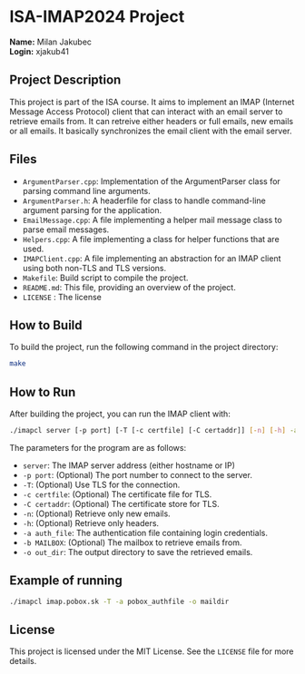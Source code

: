 # ISA-IMAP2024 Project

**Name:** Milan Jakubec  
**Login:** xjakub41

## Project Description

This project is part of the ISA course. It aims to implement an IMAP (Internet Message Access Protocol) client that can interact with an email server to retrieve emails from. It can retreive either headers or full emails, new emails or all emails. It basically synchronizes the email client with the email server. 

## Files

- `ArgumentParser.cpp`: Implementation of the ArgumentParser class for parsing command line arguments.
- `ArgumentParser.h`: A headerfile for class to handle command-line argument parsing for the application.
- `EmailMessage.cpp`: A file implementing a helper mail message class to parse email messages.
- `Helpers.cpp`: A file implementing a class for helper functions that are used.
- `IMAPClient.cpp`: A file implementing an abstraction for an IMAP client using both non-TLS and TLS versions.
- `Makefile`: Build script to compile the project.
- `README.md`: This file, providing an overview of the project.
- `LICENSE` : The license

## How to Build

To build the project, run the following command in the project directory:

```sh
make
```

## How to Run

After building the project, you can run the IMAP client with:

```sh
./imapcl server [-p port] [-T [-c certfile] [-C certaddr]] [-n] [-h] -a auth_file [-b MAILBOX] -o out_dir
```

The parameters for the program are as follows:

- `server`: The IMAP server address (either hostname or IP)
- `-p port`: (Optional) The port number to connect to the server.
- `-T`: (Optional) Use TLS for the connection.
- `-c certfile`: (Optional) The certificate file for TLS.
- `-C certaddr`: (Optional) The certificate store for TLS.
- `-n`: (Optional) Retrieve only new emails.
- `-h`: (Optional) Retrieve only headers.
- `-a auth_file`: The authentication file containing login credentials.
- `-b MAILBOX`: (Optional) The mailbox to retrieve emails from.
- `-o out_dir`: The output directory to save the retrieved emails.

## Example of running

```sh
./imapcl imap.pobox.sk -T -a pobox_authfile -o maildir
```

## License

This project is licensed under the MIT License. See the `LICENSE` file for more details.

